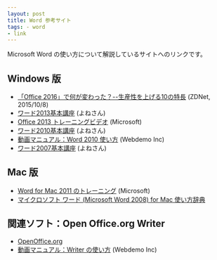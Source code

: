 ```yaml
---
layout: post
title: Word 参考サイト
tags: - word
- link
---
```

Microsoft Word の使い方について解説しているサイトへのリンクです。

## Windows 版
- [「Office 2016」で何が変わった？--生産性を上げる10の特長](http://japan.zdnet.com/article/35071497/) (ZDNet, 2015/10/8)
- [ワード2013基本講座](http://www4.synapse.ne.jp/yone/word2013/) (よねさん)
- [Office 2013 トレーニングビデオ](http://www.microsoft.com/ja-jp/office/2013/business/training/training-video/default.aspx) (Microsoft)
- [ワード2010基本講座](http://www4.synapse.ne.jp/yone/word2010/) (よねさん)
- [動画マニュアル：Word 2010 使い方](http://www.dougamanual.com/blog/231/) (Webdemo Inc)
- [ワード2007基本講座](http://www.eurus.dti.ne.jp/~yoneyama/Word2007/) (よねさん)

## Mac 版
- [Word for Mac 2011 のトレーニング](https://support.office.com/ja-jp/article/Word-for-Mac-2011-%E3%81%AE%E3%83%88%E3%83%AC%E3%83%BC%E3%83%8B%E3%83%B3%E3%82%B0-b88f4636-7395-4dcc-b56c-af99307df723) (Microsoft)
- [マイクロソフト ワード (Microsoft Word 2008) for Mac 使い方辞典](http://www.openspc2.org/reibun/Microsoft_word2008_for_mac/)

## 関連ソフト：Open Office.org Writer
- [OpenOffice.org](http://www.openoffice.org/ja/)
- [動画マニュアル：Writer の使い方](http://www.dougamanual.com/blog/127/) (Webdemo Inc)
